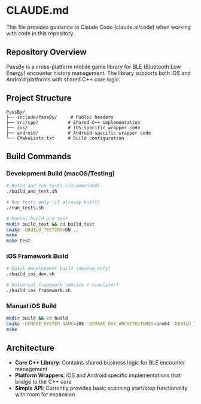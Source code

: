 # CLAUDE.md

This file provides guidance to Claude Code (claude.ai/code) when working with code in this repository.

## Repository Overview

PassBy is a cross-platform mobile game library for BLE (Bluetooth Low Energy) encounter history management. The library supports both iOS and Android platforms with shared C++ core logic.

## Project Structure

```
PassBy/
├── include/PassBy/     # Public headers
├── src/cpp/           # Shared C++ implementation
├── ios/               # iOS-specific wrapper code
├── android/           # Android-specific wrapper code
└── CMakeLists.txt     # Build configuration
```

## Build Commands

### Development Build (macOS/Testing)
```bash
# Build and run tests (recommended)
./build_and_test.sh

# Run tests only (if already built)
./run_tests.sh

# Manual build and test
mkdir build_test && cd build_test
cmake -DBUILD_TESTING=ON ..
make
make test
```

### iOS Framework Build
```bash
# Quick development build (device only)
./build_ios_dev.sh

# Universal framework (device + simulator)
./build_ios_framework.sh
```

### Manual iOS Build
```bash
mkdir build && cd build
cmake -DCMAKE_SYSTEM_NAME=iOS -DCMAKE_OSX_ARCHITECTURES=arm64 -DBUILD_TESTING=OFF ..
make
```

## Architecture

- **Core C++ Library**: Contains shared business logic for BLE encounter management
- **Platform Wrappers**: iOS and Android specific implementations that bridge to the C++ core
- **Simple API**: Currently provides basic scanning start/stop functionality with room for expansion